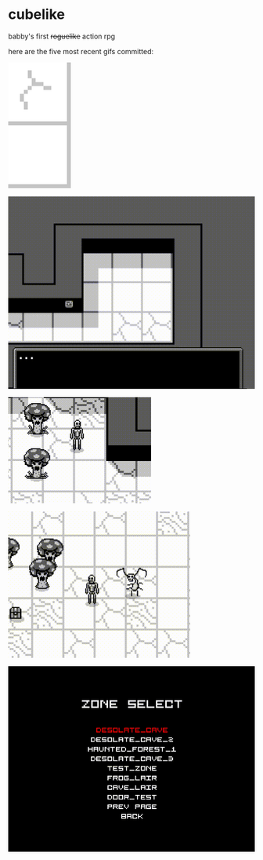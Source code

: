 # cubelike
babby's first ~~roguelike~~ action rpg 

here are the five most recent gifs committed:

![88_poppin_out.gif](gifs/88_poppin_out.gif?raw=true "88_poppin_out")

![88_opening_cutscene.gif](gifs/88_opening_cutscene.gif?raw=true "88_opening_cutscene")

![87_tentacles.gif](gifs/87_tentacles.gif?raw=true "87_tentacles")

![86_fungoi.gif](gifs/86_fungoi.gif?raw=true "86_fungoi")

![85_zone_selector.gif](gifs/85_zone_selector.gif?raw=true "85_zone_selector")

